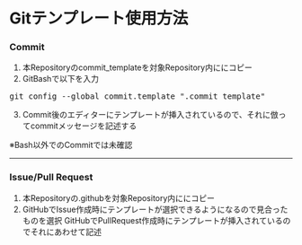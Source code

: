 # Gitテンプレート使用方法

### Commit
1. 本Repositoryのcommit_templateを対象Repository内ににコピー
3. GitBashで以下を入力
<pre>
git config --global commit.template ".commit_template"
</pre>
3. Commit後のエディターにテンプレートが挿入されているので、それに倣ってcommitメッセージを記述する  

※Bash以外でのCommitでは未確認
***
### Issue/Pull Request
1. 本Repositoryの.githubを対象Repository内ににコピー
1. GitHubでIssue作成時にテンプレートが選択できるようになるので見合ったものを選択
GitHubでPullRequest作成時にテンプレートが挿入されているのでそれにあわせて記述



